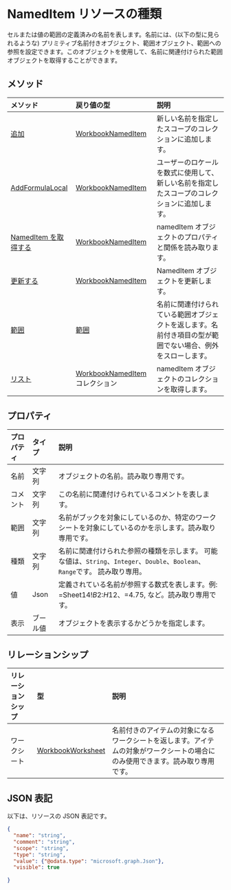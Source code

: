 # <a name="nameditem-resource-type"></a>NamedItem リソースの種類

セルまたは値の範囲の定義済みの名前を表します。名前には、(以下の型に見られるような) プリミティブ名前付きオブジェクト、範囲オブジェクト、範囲への参照を設定できます。このオブジェクトを使用して、名前に関連付けられた範囲オブジェクトを取得することができます。


## <a name="methods"></a>メソッド

| メソッド           | 戻り値の型    |説明|
|:---------------|:--------|:----------|
|[追加](../api/nameditem_add.md)|[WorkbookNamedItem](nameditem.md)|新しい名前を指定したスコープのコレクションに追加します。|
|[AddFormulaLocal](../api/nameditem_addformulalocal.md)|[WorkbookNamedItem](nameditem.md)|ユーザーのロケールを数式に使用して、新しい名前を指定したスコープのコレクションに追加します。|
|[NamedItem を取得する](../api/nameditem_get.md) | [WorkbookNamedItem](nameditem.md) |namedItem オブジェクトのプロパティと関係を読み取ります。|
|[更新する](../api/nameditem_update.md) | [WorkbookNamedItem](nameditem.md)   |NamedItem オブジェクトを更新します。 |
|[範囲](../api/nameditem_range.md)|[範囲](range.md)|名前に関連付けられている範囲オブジェクトを返します。名前付き項目の型が範囲でない場合、例外をスローします。|
|[リスト](../api/nameditem_list.md) | [WorkbookNamedItem](nameditem.md) コレクション |namedItem オブジェクトのコレクションを取得します。 |

## <a name="properties"></a>プロパティ
| プロパティ     | タイプ   |説明|
|:---------------|:--------|:----------|
|名前|文字列|オブジェクトの名前。読み取り専用です。|
|コメント|文字列|この名前に関連付けられているコメントを表します。|
|範囲|文字列|名前がブックを対象にしているのか、特定のワークシートを対象にしているのかを示します。読み取り専用です。|
|種類|文字列|名前に関連付けられた参照の種類を示します。 可能な値は、`String`、`Integer`、`Double`、`Boolean`、`Range`です。 読み取り専用。|
|値|Json|定義されている名前が参照する数式を表します。例: =Sheet14!$B$2:$H$12、=4.75, など。読み取り専用です。|
|表示|ブール値|オブジェクトを表示するかどうかを指定します。|

## <a name="relationships"></a>リレーションシップ
| リレーションシップ     | 型   |説明|
|:---------------|:--------|:----------|
|ワークシート|[WorkbookWorksheet](worksheet.md)|名前付きのアイテムの対象になるワークシートを返します。アイテムの対象がワークシートの場合にのみ使用できます。読み取り専用です。|

## <a name="json-representation"></a>JSON 表記

以下は、リソースの JSON 表記です。

<!-- {
  "blockType": "resource",
  "optionalProperties": [

  ],
  "baseType": "microsoft.graph.entity",
  "@odata.type": "microsoft.graph.workbookNamedItem"
}-->

```json
{
  "name": "string",
  "comment": "string",
  "scope": "string",
  "type": "string",
  "value": {"@odata.type": "microsoft.graph.Json"},
  "visible": true
  
}

```

<!-- uuid: 8fcb5dbc-d5aa-4681-8e31-b001d5168d79
2015-10-25 14:57:30 UTC -->
<!-- {
  "type": "#page.annotation",
  "description": "NamedItem resource",
  "keywords": "",
  "section": "documentation",
  "tocPath": ""
}-->
